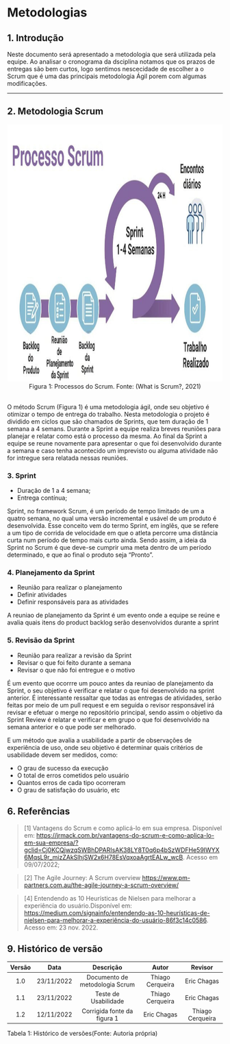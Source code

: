 # Metodologias

## 1. Introdução

<p>Neste documento será apresentado a metodologia que será utilizada pela equipe. Ao analisar o cronograma da dsciplina notamos que os prazos de entregas são bem curtos, logo sentimos nescecidade de escolher a o Scrum que é uma das principais metodologia Ágil porem com algumas modificações.  </p>

---

## 2. Metodologia Scrum

<div align="center">
<img src="https://raw.githubusercontent.com/Interacao-Humano-Computador/2022.2-UnbIdiomas/main/docs/assets/img/processoScrum.png" width="1000" height="600"/>
<figcaption align="center">Figura 1: Processos do Scrum. Fonte: (What is Scrum?, 2021)</figcaption>
</div>
<br/>

<p>O método Scrum (Figura 1) é uma metodologia ágil, onde seu objetivo é otimizar o tempo de entrega do trabalho. Nesta metodologia o projeto é dividido em ciclos  que são chamados de Sprints, que tem duração de 1 semana a 4 semans. Durante a Sprint a equipe realiza breves reuniões para planejar e relatar como está o processo da mesma. Ao final da Sprint a equipe se reune novamente para apresentar o que foi desenvolvido durante a semana e caso tenha acontecido um imprevisto ou alguma atividade não for intregue sera relatada nessas reuniões.</p>

### 3. Sprint

- Duração de 1 a 4 semana;
- Entrega contínua;

Sprint, no framework Scrum, é um período de tempo limitado de um a quatro semana, no qual uma versão incremental e usável de um produto é desenvolvida.
Esse conceito vem do termo Sprint, em inglês, que se refere a um tipo de corrida de velocidade em que o atleta percorre uma distância curta num período de tempo mais curto ainda. Sendo assim, a ideia da Sprint no Scrum é que deve-se cumprir uma meta dentro de um período determinado, e que ao final o produto seja “Pronto”.

### 4. Planejamento da Sprint

- Reunião para realizar o planejamento
- Definir atividades
- Definir responsáveis para as atividades

A reuniao de planejamento da Sprint é um evento onde a equipe se reúne e avalia quais itens do product backlog serão desenvolvidos durante a sprint


### 5. Revisão da Sprint

- Reunião para realizar a revisão da Sprint
- Revisar o que foi feito durante a semana
- Revisar o que não foi entregue e o motivo

É um evento que ocorrre um pouco antes da reuniao de planejamento da Sprint, o seu objetivo é verificar e relatar o que foi desenvolvido na sprint anterior. É interessante ressaltar que todas as entregas de atividades, serão feitas por meio de um pull request e em seguida o revisor responsável irá revisar e efetuar o merge no repositório principal, sendo assim o objetivo da Sprint Review é relatar e verificar e em grupo o que foi desenvolvido na semana anterior e o que pode ser melhorado.

<p>E um método que avalia a usabilidade a partir de observações de experiência de uso, onde seu objetivo é determinar quais critérios de usabilidade devem ser medidos, como:</p>

- O grau de sucesso da execução
- O total de erros cometidos pelo usuário
- Quantos erros de cada tipo ocorreram
- O grau de satisfação do usuário, etc


## 6. Referências

>[1] Vantagens do Scrum e como aplicá-lo em sua empresa. Disponível em: https://jrmack.com.br/vantagens-do-scrum-e-como-aplica-lo-em-sua-empresa/?gclid=Cj0KCQjwzqSWBhDPARIsAK38LY8T0q6p4bSzWDFHe59IWYX6MqsL9r_mizZAkSlhjSW2x6H78EsVqxoaAgrtEALw_wcB. Acesso em 09/07/2022;

>[2] The Agile Journey: A Scrum overview https://www.pm-partners.com.au/the-agile-journey-a-scrum-overview/

>[4] Entendendo as 10 Heurísticas de Nielsen para melhorar a experiência do usuário.Disponível em: <https://medium.com/signainfo/entendendo-as-10-heurísticas-de-nielsen-para-melhorar-a-experiência-do-usuário-86f3c14c0586>. Acesso em: 23 nov. 2022.

## 9. Histórico de versão

| Versão |    Data    |           Descrição            |      Autor       |     Revisor      |
| :----: | :--------: | :----------------------------: | :--------------: | :--------------: |
|  1.0   | 23/11/2022 | Documento de metodologia Scrum | Thiago Cerqueira |   Eric Chagas    |
|  1.1   | 23/11/2022 |      Teste de Usabilidade      | Thiago Cerqueira |   Eric Chagas    |
|  1.2   | 12/11/2022 |  Corrigida fonte da figura 1   |   Eric Chagas    | Thiago Cerqueira |



<div align="center">
<figcaption align="left">Tabela 1: Histórico de versões(Fonte: Autoria própria)</figcaption>
</div>
<br/>
